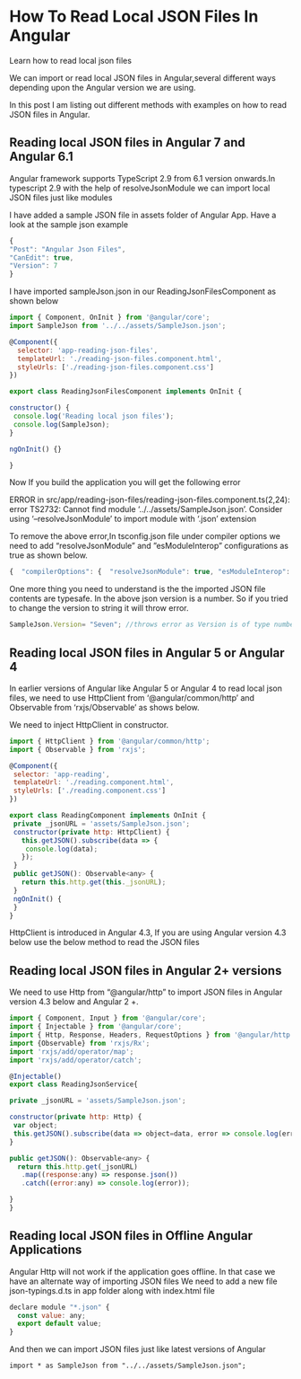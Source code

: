 # How To Read Local JSON Files In Angular

Learn how to read local json files

We can import or read local JSON files in Angular,several different ways depending upon the Angular version we are using.

In this post I am listing out different methods with examples on how to read JSON files in Angular.

## Reading local JSON files in Angular 7 and Angular 6.1

Angular framework supports TypeScript 2.9 from 6.1 version onwards.In typescript 2.9 with the help of resolveJsonModule we can import local JSON files just like modules

I have added a sample JSON file in assets folder of Angular App. Have a look at the sample json example

```js
{
"Post": "Angular Json Files",
"CanEdit": true,
"Version": 7
}
```

I have imported sampleJson.json in our ReadingJsonFilesComponent as shown below

```js
import { Component, OnInit } from '@angular/core';
import SampleJson from '../../assets/SampleJson.json';

@Component({
  selector: 'app-reading-json-files',
  templateUrl: './reading-json-files.component.html',
  styleUrls: ['./reading-json-files.component.css']
})

export class ReadingJsonFilesComponent implements OnInit {

constructor() {
 console.log('Reading local json files');
 console.log(SampleJson);
}

ngOnInit() {}

}
```

Now If you build the application you will get the following error

ERROR in src/app/reading-json-files/reading-json-files.component.ts(2,24): error TS2732: Cannot find module ‘../../assets/SampleJson.json’. Consider using ‘–resolveJsonModule’ to import module with ‘.json’ extension

To remove the above error,In tsconfig.json file under compiler options we need to add “resolveJsonModule” and ”esModuleInterop” configurations as true as shown below.

```js
{  "compilerOptions": {  "resolveJsonModule": true, "esModuleInterop": true } }
```

One more thing you need to understand is the the imported JSON file contents are typesafe. In the above json version is a number. So if you tried to change the version to string it will throw error.

```js
SampleJson.Version= "Seven"; //throws error as Version is of type number
```

## Reading local JSON files in Angular 5 or Angular 4

In earlier versions of Angular like Angular 5 or Angular 4 to read local json files, we need to use HttpClient from ‘@angular/common/http’ and Observable from ‘rxjs/Observable’ as shows below.

We need to inject HttpClient in constructor.

```js
import { HttpClient } from '@angular/common/http';
import { Observable } from 'rxjs';

@Component({
 selector: 'app-reading',
 templateUrl: './reading.component.html',
 styleUrls: ['./reading.component.css']
})

export class ReadingComponent implements OnInit {
 private _jsonURL = 'assets/SampleJson.json';
 constructor(private http: HttpClient) {
   this.getJSON().subscribe(data => {
    console.log(data);
   });
 }
 public getJSON(): Observable<any> {
   return this.http.get(this._jsonURL);
 }
 ngOnInit() {
 }
}
```

HttpClient is introduced in Angular 4.3, If you are using Angular version 4.3 below use the below method to read the JSON files

## Reading local JSON files in Angular 2+ versions

We need to use Http from “@angular/http” to import JSON files in Angular version 4.3 below and Angular 2 +.

```js
import { Component, Input } from '@angular/core';
import { Injectable } from '@angular/core';
import { Http, Response, Headers, RequestOptions } from '@angular/http';
import {Observable} from 'rxjs/Rx';
import 'rxjs/add/operator/map';
import 'rxjs/add/operator/catch';

@Injectable()
export class ReadingJsonService{

private _jsonURL = 'assets/SampleJson.json';

constructor(private http: Http) {
 var object;
 this.getJSON().subscribe(data => object=data, error => console.log(error));
}

public getJSON(): Observable<any> {
  return this.http.get(_jsonURL)
   .map((response:any) => response.json())
   .catch((error:any) => console.log(error));

}
}
```

## Reading local JSON files in Offline Angular Applications

Angular Http will not work if the application goes offline. In that case we have an alternate way of importing JSON files We need to add a new file json-typings.d.ts in app folder along with index.html file

```js
declare module "*.json" {
  const value: any;
  export default value;
}
```

And then we can import JSON files just like latest versions of Angular

`import * as SampleJson from "../../assets/SampleJson.json";`
